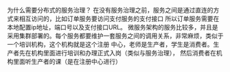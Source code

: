 为什么需要分布式的服务治理？
  在没有服务治理之前，服务之间是通过直连的方式来相互访问的，比如订单服务要访问支付服务的支付接口
   所以订单服务需要在本地配置ip地址，端口号以及支付接口URL。
  微服务架构的服务比较多，并且是采用集群部署的。每个服务都要维护一套服务之间的调用关系，非常麻烦，类似于一个培训机构，这个机构就是这个注册
  中心，老师是生产者，学生是消费者。生产者先在机构里面进行培训和办理正式入岗（类似与服务治理），
  然后消费者在机构里面听生产者的课（是在注册中心进行）
  

